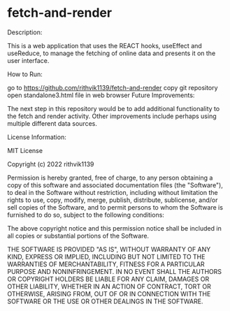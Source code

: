 # fetch-and-render

Description:

This is a web application that uses the REACT hooks, useEffect and useReduce, to manage the fetching of online data and presents it on the user interface.

How to Run:

go to https://github.com/rithvik1139/fetch-and-render
copy git repository
open standalone3.html file in web browser
Future Improvements:

The next step in this repository would be to add additional functionality to the fetch and render activity. Other improvements include perhaps using multiple different data sources.

License Information:

MIT License

Copyright (c) 2022 rithvik1139

Permission is hereby granted, free of charge, to any person obtaining a copy of this software and associated documentation files (the "Software"), to deal in the Software without restriction, including without limitation the rights to use, copy, modify, merge, publish, distribute, sublicense, and/or sell copies of the Software, and to permit persons to whom the Software is furnished to do so, subject to the following conditions:

The above copyright notice and this permission notice shall be included in all copies or substantial portions of the Software.

THE SOFTWARE IS PROVIDED "AS IS", WITHOUT WARRANTY OF ANY KIND, EXPRESS OR IMPLIED, INCLUDING BUT NOT LIMITED TO THE WARRANTIES OF MERCHANTABILITY, FITNESS FOR A PARTICULAR PURPOSE AND NONINFRINGEMENT. IN NO EVENT SHALL THE AUTHORS OR COPYRIGHT HOLDERS BE LIABLE FOR ANY CLAIM, DAMAGES OR OTHER LIABILITY, WHETHER IN AN ACTION OF CONTRACT, TORT OR OTHERWISE, ARISING FROM, OUT OF OR IN CONNECTION WITH THE SOFTWARE OR THE USE OR OTHER DEALINGS IN THE SOFTWARE.
